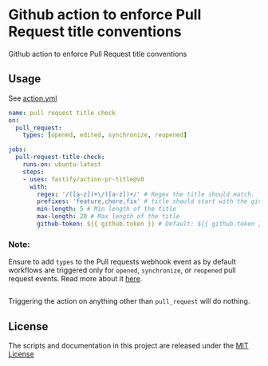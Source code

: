 # Github action to enforce Pull Request title conventions

Github action to enforce Pull Request title conventions

## Usage

See [action.yml](./action.yml)

```yaml
name: pull request title check
on:
  pull_request:
    types: [opened, edited, synchronize, reopened]

jobs:
  pull-request-title-check:
    runs-on: ubuntu-latest
    steps:
    - uses: fastify/action-pr-title@v0
      with:
        regex: '/([a-z])+\/([a-z])+/' # Regex the title should match.
        prefixes: 'feature,chore,fix' # title should start with the given prefix
        min-length: 5 # Min length of the title
        max-length: 20 # Max length of the title
        github-token: ${{ github.token }} # Default: ${{ github.token }}
```

### Note:
Ensure to add `types` to the Pull requests webhook event as by default workflows are triggered only 
for `opened`, `synchronize`, or `reopened` pull request events. Read more about 
it [here](https://docs.github.com/en/actions/using-workflows/events-that-trigger-workflows#pull_request). 

```yaml
```

Triggering the action on anything other than `pull_request` will do nothing.



## License
The scripts and documentation in this project are released under the [MIT License](./LICENSE)
